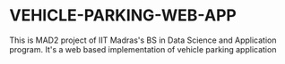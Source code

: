 # VEHICLE-PARKING-WEB-APP
This is MAD2 project of IIT Madras's BS in Data Science and Application program. It's a web based implementation of vehicle parking application 
